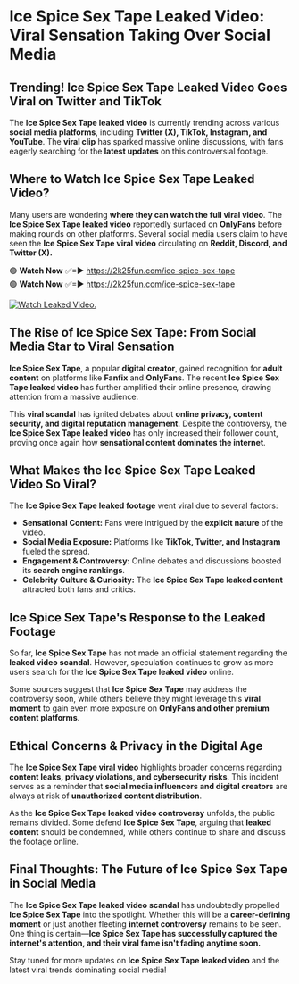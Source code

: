 # Ice Spice Sex Tape Leaked Video: Viral Sensation Taking Over Social Media

## **Trending! Ice Spice Sex Tape Leaked Video Goes Viral on Twitter and TikTok**
The **Ice Spice Sex Tape leaked video** is currently trending across various **social media platforms**, including **Twitter (X), TikTok, Instagram, and YouTube**. The **viral clip** has sparked massive online discussions, with fans eagerly searching for the **latest updates** on this controversial footage.

## **Where to Watch Ice Spice Sex Tape Leaked Video?**
Many users are wondering **where they can watch the full viral video**. The **Ice Spice Sex Tape leaked video** reportedly surfaced on **OnlyFans** before making rounds on other platforms. Several social media users claim to have seen the **Ice Spice Sex Tape viral video** circulating on **Reddit, Discord, and Twitter (X).**

🟢 **Watch Now** ✅=► https://2k25fun.com/ice-spice-sex-tape  
🟢 **Watch Now** ✅=► https://2k25fun.com/ice-spice-sex-tape  

[![Watch Leaked Video.](https://miro.medium.com/v2/resize:fit:828/format:webp/1*cilzJN44JGOrTw9NJCrNHA.gif "Watch Leaked Video")](https://2k25fun.com/ice-spice-sex-tape)

## **The Rise of Ice Spice Sex Tape: From Social Media Star to Viral Sensation**
**Ice Spice Sex Tape**, a popular **digital creator**, gained recognition for **adult content** on platforms like **Fanfix** and **OnlyFans**. The recent **Ice Spice Sex Tape leaked video** has further amplified their online presence, drawing attention from a massive audience.

This **viral scandal** has ignited debates about **online privacy, content security, and digital reputation management**. Despite the controversy, the **Ice Spice Sex Tape leaked video** has only increased their follower count, proving once again how **sensational content dominates the internet**.

## **What Makes the Ice Spice Sex Tape Leaked Video So Viral?**
The **Ice Spice Sex Tape leaked footage** went viral due to several factors:
- **Sensational Content:** Fans were intrigued by the **explicit nature** of the video.
- **Social Media Exposure:** Platforms like **TikTok, Twitter, and Instagram** fueled the spread.
- **Engagement & Controversy:** Online debates and discussions boosted its **search engine rankings**.
- **Celebrity Culture & Curiosity:** The **Ice Spice Sex Tape leaked content** attracted both fans and critics.

## **Ice Spice Sex Tape's Response to the Leaked Footage**
So far, **Ice Spice Sex Tape** has not made an official statement regarding the **leaked video scandal**. However, speculation continues to grow as more users search for the **Ice Spice Sex Tape leaked video** online.

Some sources suggest that **Ice Spice Sex Tape** may address the controversy soon, while others believe they might leverage this **viral moment** to gain even more exposure on **OnlyFans and other premium content platforms**.

## **Ethical Concerns & Privacy in the Digital Age**
The **Ice Spice Sex Tape viral video** highlights broader concerns regarding **content leaks, privacy violations, and cybersecurity risks**. This incident serves as a reminder that **social media influencers and digital creators** are always at risk of **unauthorized content distribution**.

As the **Ice Spice Sex Tape leaked video controversy** unfolds, the public remains divided. Some defend **Ice Spice Sex Tape**, arguing that **leaked content** should be condemned, while others continue to share and discuss the footage online.

## **Final Thoughts: The Future of Ice Spice Sex Tape in Social Media**
The **Ice Spice Sex Tape leaked video scandal** has undoubtedly propelled **Ice Spice Sex Tape** into the spotlight. Whether this will be a **career-defining moment** or just another fleeting **internet controversy** remains to be seen. One thing is certain—**Ice Spice Sex Tape has successfully captured the internet's attention, and their viral fame isn't fading anytime soon.**

Stay tuned for more updates on **Ice Spice Sex Tape leaked video** and the latest viral trends dominating social media!